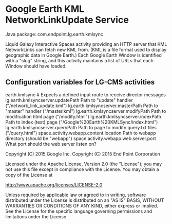 Google Earth KML NetworkLinkUpdate Service
==========================================

Java package: com.endpoint.lg.earth.kmlsync

Liquid Galaxy Interactive Spaces activity providing an HTTP server that KML NetworkLinks can fetch new KML from. (KML is a file format used to display geographic data in Google Earth.) Each Google Earth Window is identified with a "slug" string, and this activity maintains a list of URLs that each Window should have loaded.


Configuration variables for LG-CMS activities
---------------------------------------------

earth.kmlsync
    # Expects a defined input route to receive director messages
    lg.earth.kmlsyncserver.updatePath       Path to "update" handler ("/network_link_update.kml")
    lg.earth.kmlsyncserver.masterPath       Path to "master" handler ("/master.kml")
    lg.earth.kmlsyncserver.modifyPath       Path to modification html page ("/modify.html")
    lg.earth.kmlsyncserver.indexPath        Path to index (test) page ("/Google%20Earth%20KMLSync/index.html")
    lg.earth.kmlsyncserver.queryPath        Path to page to modify query.txt files ("/query.html")
    space.activity.webapp.content.location  Path to webapp directory (should be "webapp")
    space.activity.webapp.web.server.port   What port should the web server listen on?


Copyright (C) 2015 Google Inc.
Copyright (C) 2015 End Point Corporation

Licensed under the Apache License, Version 2.0 (the "License"); you may not
use this file except in compliance with the License. You may obtain a copy of
the License at

http://www.apache.org/licenses/LICENSE-2.0

Unless required by applicable law or agreed to in writing, software
distributed under the License is distributed on an "AS IS" BASIS, WITHOUT
WARRANTIES OR CONDITIONS OF ANY KIND, either express or implied. See the
License for the specific language governing permissions and limitations under
the License.
